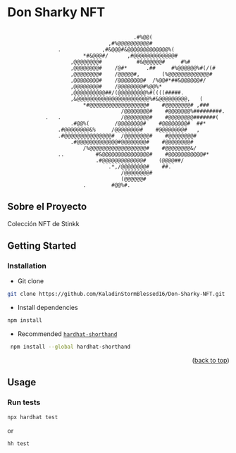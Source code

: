 # Don Sharky NFT

```

                                        .#%@@(
                                ,#%@@@@@@@@@@#
                .             ,#&@@@#&@@@@@@@@@@@@@%(
                        *#&@@@#/      ,#@@@@@@@@@@@@@#
                    ,@@@@@@@@#           #&@@@@@@#     #%#
                    ,@@@@@@@@#    /@#*      .##     #%@@@@@@%#(/(#
                    ,@@@@@@@@#    /@@@@@#,       (%@@@@@@@@@@@@@#
                    ,@@@@@@@@#    /@@@@@@@@#  /%@@#*##&@@@@@@#/
                    ,@@@@@@@@#    /@@@@@@@@#%@@%*
                    ,@@@@@@@@@@##/(@@@@@@@@@%#((((#####.
                    ,&@@@@@@@@@@@@@@@@@@@@@@@%#&@@@@@@@@@,   (
                        *#@@@@@@@@@@@@@@@@@@#    #@@@@@@@@# ,###
                                    /@@@@@@@@#    #@@@@@@@%#########.
            .   .                   /@@@@@@@@#    #@@@@@@@@#######(
                    .#@@%(        /@@@@@@@@#    #@@@@@@@@#  ##*
                .#@@@@@@@@&%     /@@@@@@@@#    #@@@@@@@@#   ,
                .#@@@@@@@@@@@@@@@#  /@@@@@@@@#    #@@@@@@@@#
                    .#@@@@@@@@@@@@@#@@@@@@@@#    #@@@@@@@@#
                        /%@@@@@@@@@@@@@@@@@@#    #@@@@@@@@&/
                ..          #&@@@@@@@@@@@@@@@#    #@@@@@@@@@@@#*
                            .#@@@@@@@@@@@@@#    (@@@@##/
                                .*,/@@@@@@@@#    ##.
                                    /@@@@@@@@#
                                    (@@@@@@#
                        .        #@@%#.

```

## Sobre el Proyecto

Colección NFT de Stinkk

## Getting Started

### Installation

- Git clone

```sh
git clone https://github.com/KaladinStormBlessed16/Don-Sharky-NFT.git
```

- Install dependencies

```sh
npm install
```

- Recommended [`hardhat-shorthand`](https://hardhat.org/hardhat-runner/docs/guides/command-line-completion)

```sh
 npm install --global hardhat-shorthand
```

<p align="right">(<a href="#readme-top">back to top</a>)</p>

<!-- USAGE EXAMPLES -->

## Usage

### Run tests

```sh
npx hardhat test
```

or

```sh
hh test
```
